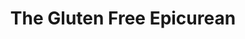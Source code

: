 ---
title: "The Gluten Free Epicurean"
url: /vancouver/the-gluten-free-epicurean/
shop: Bäckerei
---